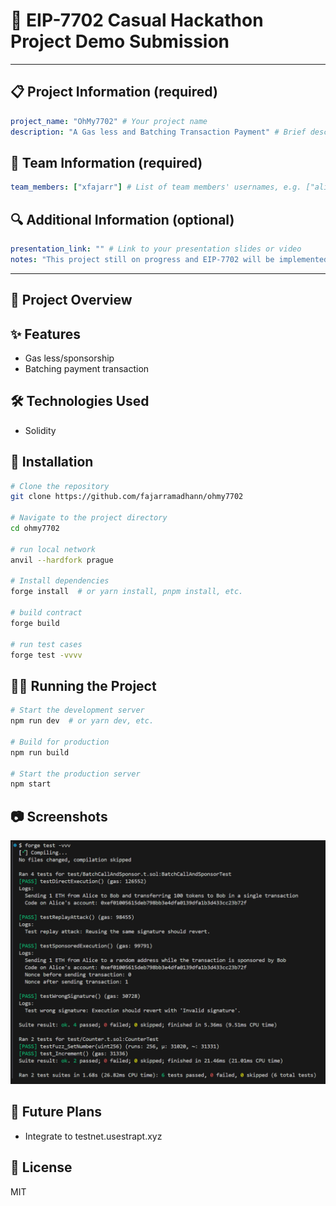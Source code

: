 # 🚀 EIP-7702 Casual Hackathon Project Demo Submission

<!--
Please fill out the information below. This information will be automatically processed.
Do not remove the --- markers or change the field names.
-->

---
## 📋 Project Information (required)

```yaml
project_name: "OhMy7702" # Your project name
description: "A Gas less and Batching Transaction Payment" # Brief description of your project
```

## 👥 Team Information (required)

```yaml
team_members: ["xfajarr"] # List of team members' usernames, e.g. ["alice", "bob"]
```

## 🔍 Additional Information (optional)

```yaml
presentation_link: "" # Link to your presentation slides or video
notes: "This project still on progress and EIP-7702 will be implemented in this project `https://testnet.usestrapt.xyz`" # Any additional information about your project
```
---

<!-- Do not edit below this line. This section will be automatically generated when your demo submission is processed. -->

## 📖 Project Overview

<!-- Provide a more detailed description of your project here -->

## ✨ Features

- Gas less/sponsorship
- Batching payment transaction

## 🛠️ Technologies Used

- Solidity

## 🚀 Installation

```bash
# Clone the repository
git clone https://github.com/fajarramadhann/ohmy7702

# Navigate to the project directory
cd ohmy7702

# run local network
anvil --hardfork prague

# Install dependencies
forge install  # or yarn install, pnpm install, etc.

# build contract
forge build

# run test cases
forge test -vvvv

```

## 🏃‍♂️ Running the Project

```bash
# Start the development server
npm run dev  # or yarn dev, etc.

# Build for production
npm run build

# Start the production server
npm start
```

## 📷 Screenshots

<!-- Add screenshots of your project here -->
![Screenshot 1](submission\ohmy7702.png)

## 🔮 Future Plans

- Integrate to testnet.usestrapt.xyz

## 📝 License

MIT
